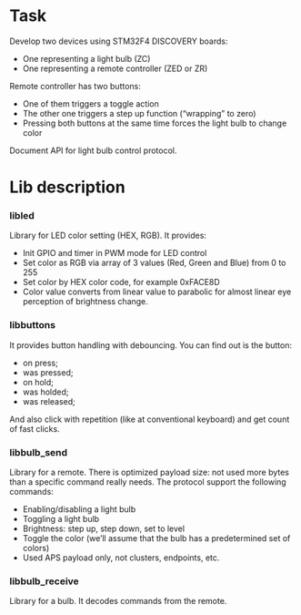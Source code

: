 # Task

Develop two devices using STM32F4 DISCOVERY boards:

- One representing a light bulb (ZC)
- One representing a remote controller (ZED or ZR)

Remote controller has two buttons:

- One of them triggers a toggle action
- The other one triggers a step up function (“wrapping” to zero)
- Pressing both buttons at the same time forces the light bulb to change color   

Document API for light bulb control protocol.

# Lib description

### libled
Library for LED color setting (HEX, RGB). It provides:
- Init GPIO and timer in PWM mode for LED control
- Set color as RGB via array of 3 values (Red, Green and Blue) from 0 to 255
- Set color by HEX color code, for example 0xFACE8D
- Color value converts from linear value to parabolic for almost linear eye perception of brightness change.

### libbuttons
It provides button handling with debouncing. You can find out is the button:
- on press;
- was pressed;
- on hold;
- was holded;
- was released;
 
 And also click with repetition (like at conventional keyboard) and get count of fast clicks.

### libbulb_send
Library for a remote. There is optimized payload size: not used more bytes than a specific command really needs. The protocol support the following commands:
- Enabling/disabling a light bulb
- Toggling a light bulb
- Brightness: step up, step down, set to level
- Toggle the color (we’ll assume that the bulb has a predetermined set of colors)
- Used APS payload only, not clusters, endpoints, etc.

### libbulb_receive
Library for a bulb. It decodes commands from the remote.
